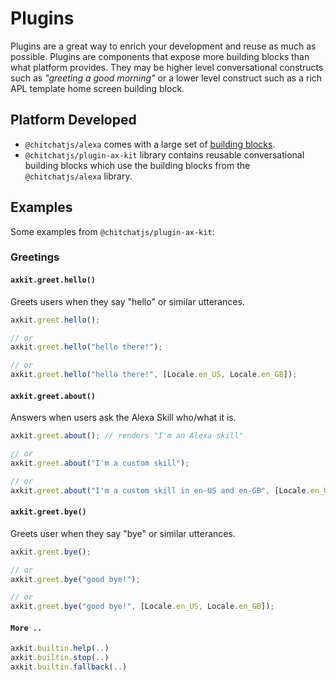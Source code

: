 # Plugins <Badge text="new" />

Plugins are a great way to enrich your development and reuse as much as possible. Plugins are components that expose more building blocks than what platform provides. They may be higher level conversational constructs such as _"greeting a good morning"_ or a lower level construct such as a rich APL template home screen building block.

## Platform Developed

- `@chitchatjs/alexa` comes with a large set of [building blocks](/building-blocks/core).
- `@chitchatjs/plugin-ax-kit` library contains reusable conversational building blocks which use the building blocks from the `@chitchatjs/alexa` library.

## Examples

Some examples from `@chitchatjs/plugin-ax-kit`:

### Greetings

#### `axkit.greet.hello()`

Greets users when they say "hello" or similar utterances.

```ts
axkit.greet.hello();

// or
axkit.greet.hello("hello there!");

// or
axkit.greet.hello("hello there!", [Locale.en_US, Locale.en_GB]);
```

#### `axkit.greet.about()`

Answers when users ask the Alexa Skill who/what it is.

```ts
axkit.greet.about(); // renders "I'm an Alexa skill"

// or
axkit.greet.about("I'm a custom skill");

// or
axkit.greet.about("I'm a custom skill in en-US and en-GB", [Locale.en_US, Locale.en_GB]);
```

#### `axkit.greet.bye()`

Greets user when they say "bye" or similar utterances.

```ts
axkit.greet.bye();

// or
axkit.greet.bye("good bye!");

// or
axkit.greet.bye("good bye!", [Locale.en_US, Locale.en_GB]);
```

#### `More ..`

```ts
axkit.builtin.help(..)
axkit.builtin.stop(..)
axkit.builtin.fallback(..)
```
